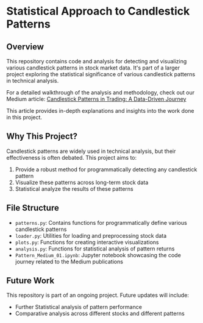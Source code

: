 # Statistical Approach to Candlestick Patterns

## Overview

This repository contains code and analysis for detecting and visualizing various candlestick patterns in stock market data. It's part of a larger project exploring the statistical significance of various candlestick patterns in technical analysis.

For a detailed walkthrough of the analysis and methodology, check out our Medium article:
[Candlestick Patterns in Trading: A Data-Driven Journey](https://medium.com/@carlo.baroni.89/candlestick-patterns-in-trading-a-data-driven-journey-c93ba8caae48)

This article provides in-depth explanations and insights into the work done in this project.

## Why This Project?

Candlestick patterns are widely used in technical analysis, but their effectiveness is often debated. This project aims to:

1. Provide a robust method for programmatically detecting any candlestick pattern
2. Visualize these patterns across long-term stock data
3. Statistical analyze the results of these patterns 


## File Structure

- `patterns.py`: Contains functions for programmatically define various candlestick patterns
- `loader.py`: Utilities for loading and preprocessing stock data
- `plots.py`: Functions for creating interactive visualizations
- `analysis.py`: Functions for statistical analysis of pattern returns
- `Pattern_Medium_01.ipynb`: Jupyter notebook showcasing the code journey related to the Medium publications

## Future Work

This repository is part of an ongoing project. Future updates will include:
- Further Statistical analysis of pattern performance
- Comparative analysis across different stocks and different patterns

